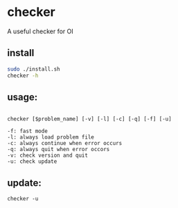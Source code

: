 # checker
A useful checker for OI

## install
```bash
sudo ./install.sh
checker -h
```

## usage:
```

checker [$problem_name] [-v] [-l] [-c] [-q] [-f] [-u]

-f: fast mode
-l: always load problem file
-c: always continue when error occurs
-q: always quit when error occors
-v: check version and quit
-u: check update
```

## update:
```
checker -u
```

